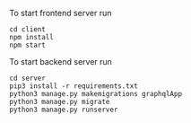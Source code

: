 To start frontend server run 
```
cd client
npm install
npm start
```

To start backend server run
```
cd server
pip3 install -r requirements.txt
python3 manage.py makemigrations graphqlApp
python3 manage.py migrate
python3 manage.py runserver
```